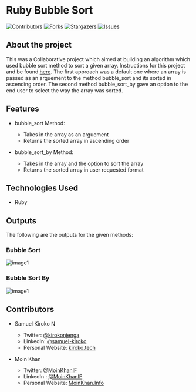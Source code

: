 # Ruby Bubble Sort

[![Contributors][contributors-shield]][contributors-url]
[![Forks][forks-shield]][forks-url]
[![Stargazers][stars-shield]][stars-url]
[![Issues][issues-shield]][issues-url]

## About the project

This was a Collaborative project which aimed at building an algorithm which used bubble sort method to sort a given array. Instructions for this project and be found [here](https://www.theodinproject.com/courses/ruby-programming/lessons/advanced-building-blocks/). The first approach was a default one where an array is passed as an arguement to the method bubble_sort and its sorted in ascending order. The second method bubble_sort_by gave an option to the end user to select the way the array was sorted.

## Features

* bubble_sort Method:
    * Takes in the array as an arguement
    * Returns the sorted array in ascending order

* bubble_sort_by Method:
    * Takes in the array and the option to sort the array
    * Returns the sorted array in user requested format

## Technologies Used

* Ruby

## Outputs

The following are the outputs for the given methods:

### Bubble Sort

![image1](https://i.imgur.com/0OybP0x.png)

### Bubble Sort By

![image1](https://i.imgur.com/xG6T6UE.png)


## Contributors

* Samuel Kiroko N
    * Twitter: [@kirokonjenga](https://twitter.com/kirokonjenga)
    * LinkedIn: [@samuel-kiroko](https://www.linkedin.com/in/samuel-kiroko/)
    * Personal Website: [kiroko.tech](https://www.kiroko.tech/)

* Moin Khan
    * Twitter: [@MoinKhanIF](https://twitter.com/MoinKhanIF)
    * LinkedIn : [@MoinKhanIF](https://www.linkedin.com/in/moinkhanif/)
    * Personal Website: [MoinKhan.Info](https://moinkhan.info)

<!-- MARKDOWN LINKS & IMAGES -->

[contributors-shield]: https://img.shields.io/github/contributors/Samkiroko/ruby-bubble-sort.svg?style=flat-square
[contributors-url]: https://github.com/Samkiroko/ruby-bubble-sort/graphs/contributors
[forks-shield]: https://img.shields.io/github/forks/Samkiroko/ruby-bubble-sort.svg?style=flat-square
[forks-url]: https://github.com/Samkiroko/ruby-bubble-sort/network/members
[stars-shield]: https://img.shields.io/github/stars/Samkiroko/ruby-bubble-sort.svg?style=flat-square
[stars-url]: https://github.com/Samkiroko/ruby-bubble-sort/stargazers
[issues-shield]: https://img.shields.io/github/issues/Samkiroko/ruby-bubble-sort.svg?style=flat-square
[issues-url]: https://github.com/Samkiroko/ruby-bubble-sort/issues
